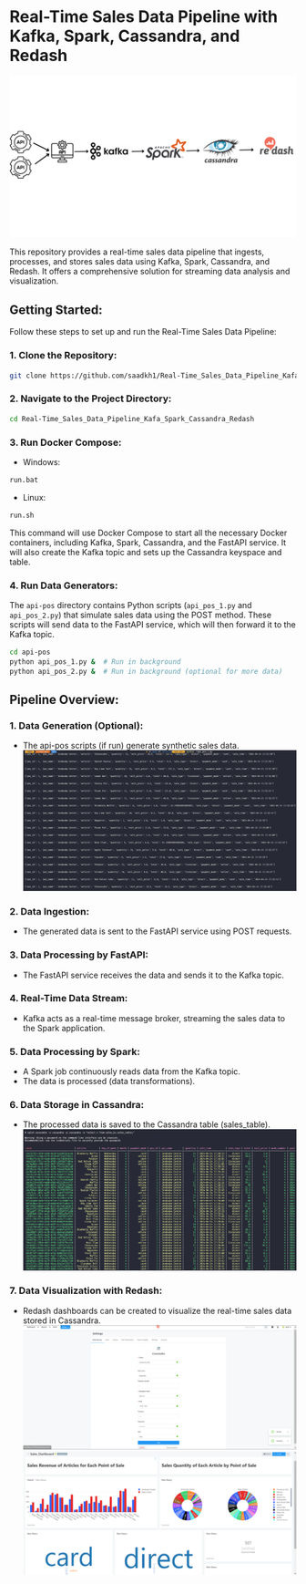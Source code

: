 # Real-Time Sales Data Pipeline with Kafka, Spark, Cassandra, and Redash

![0](images/image5.png)

This repository provides a real-time sales data pipeline that ingests, processes, and stores sales data using Kafka, Spark, Cassandra, and Redash. It offers a comprehensive solution for streaming data analysis and visualization.

## Getting Started:

Follow these steps to set up and run the Real-Time Sales Data Pipeline:

### 1. Clone the Repository:
```bash
git clone https://github.com/saadkh1/Real-Time_Sales_Data_Pipeline_Kafa_Spark_Cassandra_Redash
```

### 2. Navigate to the Project Directory:
```bash
cd Real-Time_Sales_Data_Pipeline_Kafa_Spark_Cassandra_Redash
```

### 3. Run Docker Compose:

* Windows:
```bash
run.bat
```

* Linux:
```bash
run.sh
```

This command will use Docker Compose to start all the necessary Docker containers, including Kafka, Spark, Cassandra, and the FastAPI service. It will also create the Kafka topic and sets up the Cassandra keyspace and table.

### 4. Run Data Generators:

The `api-pos` directory contains Python scripts (`api_pos_1.py` and `api_pos_2.py`) that simulate sales data using the POST method. These scripts will send data to the FastAPI service, which will then forward it to the Kafka topic.

```bash
cd api-pos
python api_pos_1.py &  # Run in background
python api_pos_2.py &  # Run in background (optional for more data)
```

## Pipeline Overview:

### 1. Data Generation (Optional):
* The api-pos scripts (if run) generate synthetic sales data.
![1](images/image1.png) 
### 2. Data Ingestion:
* The generated data is sent to the FastAPI service using POST requests.
### 3. Data Processing by FastAPI:
* The FastAPI service receives the data and sends it to the Kafka topic.
### 4. Real-Time Data Stream:
* Kafka acts as a real-time message broker, streaming the sales data to the Spark application.
### 5. Data Processing by Spark:
* A Spark job continuously reads data from the Kafka topic.
* The data is processed (data transformations).
### 6. Data Storage in Cassandra:
* The processed data is saved to the Cassandra table (sales_table).
![2](images/image2.png)
### 7. Data Visualization with Redash:
* Redash dashboards can be created to visualize the real-time sales data stored in Cassandra.
![3](images/image3.png)
![4](images/image4.png) 
